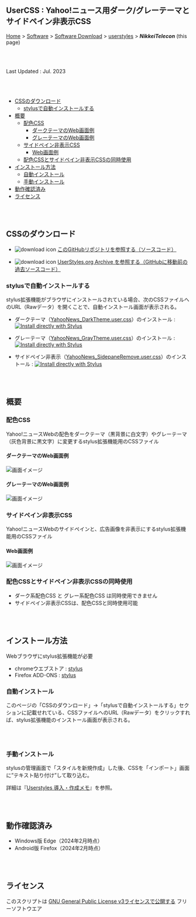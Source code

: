 ## UserCSS : Yahoo!ニュース用ダーク/グレーテーマとサイドペイン非表示CSS<!-- omit in toc -->

[Home](https://oasis3855.github.io/webpage/) > [Software](https://oasis3855.github.io/webpage/software/index.html) > [Software Download](https://oasis3855.github.io/webpage/software/software-download.html) > [userstyles](../README.md) > ***NikkeiTelecon*** (this page)

<br />
<br />

Last Updated : Jul. 2023

<br />
<br />

- [CSSのダウンロード](#cssのダウンロード)
  - [stylusで自動インストールする](#stylusで自動インストールする)
- [概要](#概要)
  - [配色CSS](#配色css)
    - [ダークテーマのWeb画面例](#ダークテーマのweb画面例)
    - [グレーテーマのWeb画面例](#グレーテーマのweb画面例)
  - [サイドペイン非表示CSS](#サイドペイン非表示css)
    - [Web画面例](#web画面例)
  - [配色CSSとサイドペイン非表示CSSの同時使用](#配色cssとサイドペイン非表示cssの同時使用)
- [インストール方法](#インストール方法)
  - [自動インストール](#自動インストール)
  - [手動インストール](#手動インストール)
- [動作確認済み](#動作確認済み)
- [ライセンス](#ライセンス)


<br />
<br />

## CSSのダウンロード

- ![download icon](../readme_pics/soft-ico-download-darkmode.gif)   [このGitHubリポジトリを参照する（ソースコード）](../YahooNews/)

- ![download icon](../readme_pics/soft-ico-download-darkmode.gif)   [UserStyles.org Archive
を参照する（GitHubに移動前の過去ソースコード）](https://uso.kkx.one/browse/styles?search=%40302719) 

### stylusで自動インストールする

stylus拡張機能がブラウザにインストールされている場合、次のCSSファイルへのURL（Rawデータ）を開くことで、自動インストール画面が表示される。

- ダークテーマ（[YahooNews_DarkTheme.user.css](https://raw.githubusercontent.com/oasis3855/userstyles/main/YahooNews/YahooNews_DarkTheme.user.css)）のインストール :  [![Install directly with Stylus](https://img.shields.io/badge/Install%20directly%20with-Stylus-00adad.svg)](https://raw.githubusercontent.com/oasis3855/userstyles/main/YahooNews/YahooNews_DarkTheme.user.css)

- グレーテーマ（[YahooNews_GrayTheme.user.css](https://raw.githubusercontent.com/oasis3855/userstyles/main/YahooNews/YahooNews_GrayTheme.user.css)）のインストール :  [![Install directly with Stylus](https://img.shields.io/badge/Install%20directly%20with-Stylus-00adad.svg)](https://raw.githubusercontent.com/oasis3855/userstyles/main/YahooNews/YahooNews_GrayTheme.user.css)

- サイドペイン非表示（[YahooNews_SidepaneRemove.user.css](https://raw.githubusercontent.com/oasis3855/userstyles/main/YahooNews/YahooNews_SidepaneRemove.user.css)）のインストール :  [![Install directly with Stylus](https://img.shields.io/badge/Install%20directly%20with-Stylus-00adad.svg)](https://raw.githubusercontent.com/oasis3855/userstyles/main/YahooNews/YahooNews_SidepaneRemove.user.css)

<br />
<br />

## 概要

### 配色CSS

Yahoo!ニュースWebの配色をダークテーマ（黒背景に白文字）やグレーテーマ（灰色背景に黒文字）に変更するstylus拡張機能用のCSSファイル

#### ダークテーマのWeb画面例

![画面イメージ](../YahooNews/pics/YahooNews_DarkTheme.jpg)

#### グレーテーマのWeb画面例

![画面イメージ](../YahooNews/pics/YahooNews_GrayTheme.jpg)


### サイドペイン非表示CSS

Yahoo!ニュースWebのサイドペインと、広告画像を非表示にするstylus拡張機能用のCSSファイル

#### Web画面例

![画面イメージ](../YahooNews/pics/YahooNews_SidepaneRemove.jpg)

### 配色CSSとサイドペイン非表示CSSの同時使用

- ダーク系配色CSS と グレー系配色CSS は同時使用できません
- サイドペイン非表示CSSは、配色CSSと同時使用可能

<br />
<br />

## インストール方法

Webブラウザにstylus拡張機能が必要

- chromeウエブストア : [stylus](https://chromewebstore.google.com/detail/stylus/clngdbkpkpeebahjckkjfobafhncgmne?hl=ja&pli=1)
- Firefox ADD-ONS : [stylus](https://addons.mozilla.org/ja/firefox/addon/styl-us/)


### 自動インストール

このページの「CSSのダウンロード」->「stylusで自動インストールする」セクションに記載せれている、CSSファイルへのURL（Rawデータ）をクリックすれば、stylus拡張機能のインストール画面が表示される。

<br />
<br />

### 手動インストール

stylusの管理画面で「スタイルを新規作成」した後、CSSを「インポート」画面に”テキスト貼り付け”して取り込む。

詳細は『[Userstyles 導入・作成メモ](../HowTo.md)』を参照。

<br />
<br />

## 動作確認済み

- Windows版 Edge（2024年2月時点）
- Android版 Firefox（2024年2月時点）

<br />
<br />

## ライセンス

このスクリプトは [GNU General Public License v3ライセンスで公開する](https://gpl.mhatta.org/gpl.ja.html) フリーソフトウエア

